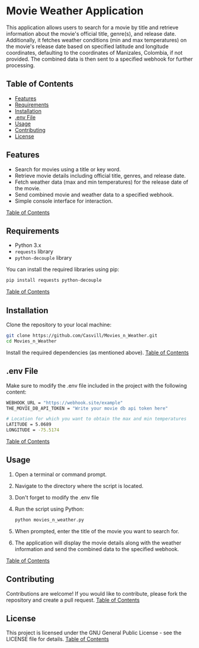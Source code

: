 # Movie Weather Application

This application allows users to search for a movie by title and retrieve information about the movie's official title, genre(s), and release date. Additionally, it fetches weather conditions (min and max temperatures) on the movie's release date based on specified latitude and longitude coordinates, defaulting to the coordinates of Manizales, Colombia, if not provided. The combined data is then sent to a specified webhook for further processing.


## Table of Contents

- [Features](#features)
- [Requirements](#requirements)
- [Installation](#installation)
- [.env File](#env-file)
- [Usage](#usage)
- [Contributing](#contributing)
- [License](#license)

## Features

- Search for movies using a title or key word.
- Retrieve movie details including official title, genres, and release date.
- Fetch weather data (max and min temperatures) for the release date of the movie.
- Send combined movie and weather data to a specified webhook.
- Simple console interface for interaction.

[Table of Contents](#table-of-contents) 

## Requirements

- Python 3.x
- `requests` library
- `python-decouple` library

You can install the required libraries using pip:

```bash
pip install requests python-decouple
```
[Table of Contents](#table-of-contents) 

## Installation
Clone the repository to your local machine:

```bash
git clone https://github.com/Casvill/Movies_n_Weather.git
cd Movies_n_Weather
```
Install the required dependencies (as mentioned above).
[Table of Contents](#table-of-contents) 

## .env File
Make sure to modify the .env file included in the project with the following content:
```bash
WEBHOOK_URL = "https://webhook.site/example"
THE_MOVIE_DB_API_TOKEN = "Write your movie db api token here"

# Location for which you want to obtain the max and min temperatures
LATITUDE = 5.0689 
LONGITUDE = -75.5174
```
[Table of Contents](#table-of-contents) 

## Usage
1. Open a terminal or command prompt.
2. Navigate to the directory where the script is located.
3. Don't forget to modify the .env file
4. Run the script using Python:

   ```bash
   python movies_n_weather.py
   ```

5. When prompted, enter the title of the movie you want to search for.

6. The application will display the movie details along with the weather information and send the combined data to the specified webhook.

[Table of Contents](#table-of-contents) 

## Contributing
Contributions are welcome! If you would like to contribute, please fork the repository and create a pull request.
[Table of Contents](#table-of-contents) 

## License
This project is licensed under the GNU General Public License - see the LICENSE file for details.
[Table of Contents](#table-of-contents) 